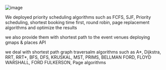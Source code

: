 ![image](https://github.com/user-attachments/assets/56f9b143-421e-482f-b6f1-54cc26f7871e)

We deployed priority scheduling algorithms such as FCFS, SJF, Priority scheduling, shortest booking time first, round robin, page replacement algorithms and optimize the results

we also provide them with shortest path to the event venues deploying gmaps & places API

we deal with shortest path graph traversalm algorithms such as A*, Dijkstra, RRT, RRT*, BFS, DFS, KRUSKAL, MST, PRIMS, BELLMAN FORD, FLOYD WARSHALL, FORD FULKERSON, Page algorithms
